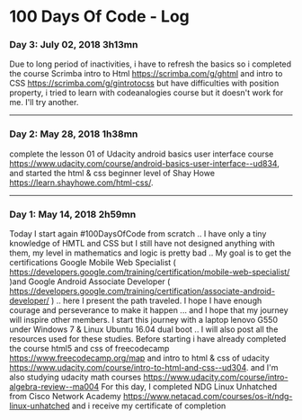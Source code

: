 # 100 Days Of Code - Log
### Day 3: July 02, 2018 3h13mn

Due to long period of inactivities, i have to refresh the basics so i completed the course Scrimba intro to Html https://scrimba.com/g/ghtml and intro to CSS https://scrimba.com/g/gintrotocss but have difficulties with position property, i tried to learn with codeanalogies course but it doesn't work for me. I'll try another.

____________________________________________________________________________________________________________________


### Day 2: May 28, 2018 1h38mn

complete the lesson 01 of Udacity android basics user interface course https://www.udacity.com/course/android-basics-user-interface--ud834, and started the html & css beginner level of Shay Howe https://learn.shayhowe.com/html-css/.


____________________________________________________________________________________________________________________
### Day 1: May 14, 2018 2h59mn

   Today I start again #100DaysOfCode from scratch .. I have only a tiny knowledge of HMTL and CSS but I still have not designed anything with them, my level in mathematics and logic is pretty bad .. My goal is to get the certifications Google Mobile Web Specialist ( https://developers.google.com/training/certification/mobile-web-specialist/ )and Google Android Associate Developer ( https://developers.google.com/training/certification/associate-android-developer/ ) .. here I present the path traveled. I hope I have enough courage and perseverance to make it happen ... and I hope that my journey will inspire other members.
   I start this journey with a laptop lenovo G550 under Windows 7 & Linux Ubuntu 16.04 dual boot .. I will also post all the resources used for these studies.
   Before starting i have already completed the course html5 and css of freecodecamp https://www.freecodecamp.org/map and intro to html & css of udacity https://www.udacity.com/course/intro-to-html-and-css--ud304. and I'm also studying udacity math courses https://www.udacity.com/course/intro-algebra-review--ma004
    For this day, I completed NDG Linux Unhatched from Cisco Network Academy https://www.netacad.com/courses/os-it/ndg-linux-unhatched and i receive my certificate of completion
